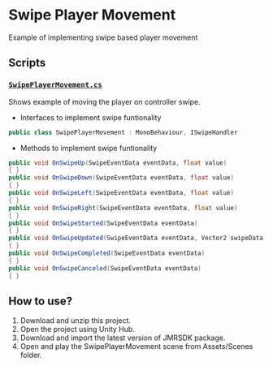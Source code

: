 # Swipe Player Movement
Example of implementing swipe based player movement

## Scripts 

### [`SwipePlayerMovement.cs`](https://github.com/JioGlass-Dev/ExampleSnippets-SwipePlayerMovement/blob/main/Assets/Scripts/JMRSDKExampleSnippets/SwipePlayerMovement.cs)
Shows example of moving the player on controller swipe.</br>
- Interfaces to implement swipe funtionality
```cs
public class SwipePlayerMovement : MonoBehaviour, ISwipeHandler
```
- Methods to implement swipe funtionality
```cs
public void OnSwipeUp(SwipeEventData eventData, float value)
{ }
public void OnSwipeDown(SwipeEventData eventData, float value)
{ }
public void OnSwipeLeft(SwipeEventData eventData, float value)
{ }
public void OnSwipeRight(SwipeEventData eventData, float value)
{ }
public void OnSwipeStarted(SwipeEventData eventData)
{ }
public void OnSwipeUpdated(SwipeEventData eventData, Vector2 swipeData)
{ }
public void OnSwipeCompleted(SwipeEventData eventData)
{ }
public void OnSwipeCanceled(SwipeEventData eventData)
{ }
```

## How to use?
1. Download and unzip this project.
2. Open the project using Unity Hub.
3. Download and import the latest version of JMRSDK package.
4. Open and play the SwipePlayerMovement scene from Assets/Scenes folder.
